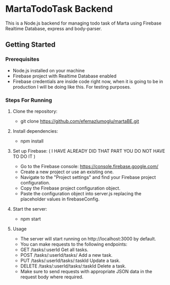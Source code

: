 # MartaTodoTask Backend

This is a Node.js backend for managing todo task of Marta using Firebase Realtime Database, express and body-parser. 

## Getting Started

### Prerequisites

- Node.js installed on your machine
- Firebase project with Realtime Database enabled
- Firebase credentials are inside code right now, when it is going to be in production I will be doing like this. For testing purposes.

### Steps For Running

1. Clone the repository:
    - git clone https://github.com/efemazlumoglu/martaBE.git
    
2. Install dependencies:
    - npm install
     
3. Set up Firebase: ( I HAVE ALREADY DID THAT PART YOU DO NOT HAVE TO DO IT )
    - Go to the Firebase console: https://console.firebase.google.com/
    - Create a new project or use an existing one.
    - Navigate to the "Project settings" and find your Firebase project configuration.
    - Copy the Firebase project configuration object.
    - Paste the configuration object into server.js replacing the placeholder values in firebaseConfig.
    
4. Start the server:
    - npm start
    
5. Usage  
    - The server will start running on http://localhost:3000 by default.
    - You can make requests to the following endpoints:
    - GET /tasks/:userId Get all tasks.
    - POST /tasks/:userId/tasks/ Add a new task.
    - PUT /tasks/:userId/tasks/:taskId Update a task.
    - DELETE /tasks/:userId/tasks/:taskId Delete a task.
    - Make sure to send requests with appropriate JSON data in the request body where required.